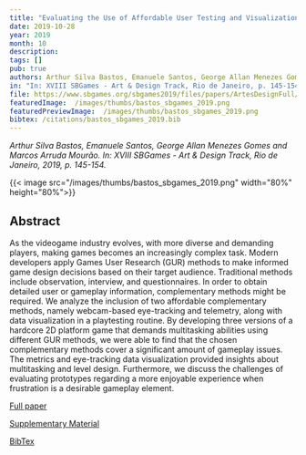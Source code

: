 ```yaml
---
title: "Evaluating the Use of Affordable User Testing and Visualization Techniques in Level Design of a Hardcore 2D Platform Game" 
date: 2019-10-28
year: 2019
month: 10
description:
tags: []
pub: true
authors: Arthur Silva Bastos, Emanuele Santos, George Allan Menezes Gomes and Marcos Arruda Mourão
in: "In: XVIII SBGames - Art & Design Track, Rio de Janeiro, p. 145-154"
file: https://www.sbgames.org/sbgames2019/files/papers/ArtesDesignFull/197031.pdf
featuredImage:  /images/thumbs/bastos_sbgames_2019.png
featuredPreviewImage:  /images/thumbs/bastos_sbgames_2019.png
bibtex: /citations/bastos_sbgames_2019.bib
---
```


*Arthur Silva Bastos, Emanuele Santos, George Allan Menezes Gomes and Marcos Arruda Mourão. In: XVIII SBGames - Art & Design Track, Rio de Janeiro, 2019, p. 145-154.*

{{< image src="/images/thumbs/bastos_sbgames_2019.png" width="80%" height="80%">}}

## Abstract

As the videogame industry evolves, with more diverse and demanding players, making games becomes an increasingly complex task. Modern developers apply Games User Research (GUR) methods to make informed game design decisions based on their target audience. Traditional methods include observation, interview, and questionnaires. In order to obtain detailed user or gameplay information, complementary methods might be required. We analyze the inclusion of two affordable complementary methods, namely webcam-based eye-tracking and telemetry, along with data visualization in a playtesting routine. By developing three versions of a hardcore 2D platform game that demands multitasking abilities using different GUR methods, we were able to find that the chosen complementary methods cover a significant amount of gameplay issues. The metrics and eye-tracking data visualization provided insights about multitasking and level design. Furthermore, we discuss the challenges of evaluating prototypes regarding a more enjoyable experience when frustration is a desirable gameplay element.

[Full paper](https://www.sbgames.org/sbgames2019/files/papers/ArtesDesignFull/197031.pdf)

[Supplementary Material](https://arthursb.github.io/Downside-Up/)

[BibTex](/citations/bastos_sbgames_2019.bib)